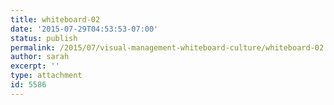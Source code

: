 ```yaml
---
title: whiteboard-02
date: '2015-07-29T04:53:53-07:00'
status: publish
permalink: /2015/07/visual-management-whiteboard-culture/whiteboard-02
author: sarah
excerpt: ''
type: attachment
id: 5586
---
```

<!DOCTYPE html PUBLIC "-//W3C//DTD HTML 4.0 Transitional//EN" "http://www.w3.org/TR/REC-html40/loose.dtd">
<?xml encoding="UTF-8">
